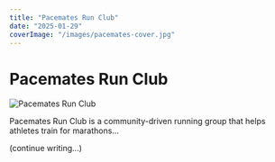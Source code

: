 ```yaml
---
title: "Pacemates Run Club"
date: "2025-01-29"
coverImage: "/images/pacemates-cover.jpg"
---
```


# Pacemates Run Club

![Pacemates Run Club](/images/pacemates-cover.jpg)

Pacemates Run Club is a community-driven running group that helps athletes train for marathons...

(continue writing...)
